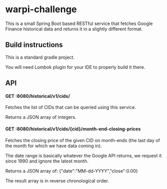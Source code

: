 # warpi-challenge

This is a small Spring Boot based RESTful service that fetches Google Finance historical data and returns it in a slightly different format.

## Build instructions
This is a standard gradle project.

You will need Lombok plugin for your IDE to properly build it there.

## API

#### GET :8080/historical/v1/cids/

Fetches the list of CIDs that can be queried using this service.

Returns a JSON array of integers.

#### GET :8080/historical/v1/cids/{cid}/month-end-closing-prices

Fetches the closing price of the given CID on month-ends (the last day of the month for which we have data coming in).

The date range is basically whatever the Google API returns, we request it since 1990 and ignore the latest month.

Returns a JSON array of: {"date":"MM-dd-YYYY","close":0.00}

The result array is in reverse chronological order.